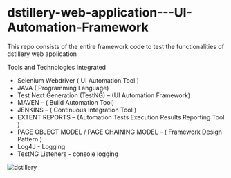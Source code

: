# dstillery-web-application---UI-Automation-Framework
This repo consists of the entire framework code to test the functionalities of dstillery web application

Tools and Technologies Integrated

* Selenium Webdriver ( UI Automation Tool )
* JAVA ( Programming Language)
* Test Next Generation (TestNG) – (UI Automation Framework)
* MAVEN – ( Build Automation Tool)
* JENKINS – ( Continuous Integration Tool )
* EXTENT REPORTS – (Automation Tests Execution Results Reporting Tool )
* PAGE OBJECT MODEL / PAGE CHAINING MODEL – ( Framework Design Pattern )
* Log4J - Logging
* TestNG Listeners - console logging














![dstillery](https://user-images.githubusercontent.com/52350167/112150823-e9567c00-8bb6-11eb-8274-3a8c9500a0b2.PNG)
